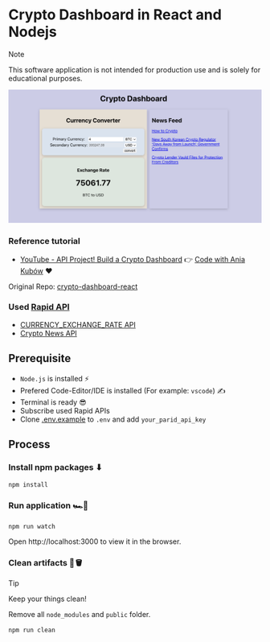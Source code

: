 # Crypto Dashboard in React and Nodejs

> [!NOTE]
> This software application is not intended for production use and is solely for educational purposes.

![app view](./docs/images/crypto-dashboard-view.png)

### Reference tutorial

- [YouTube - API Project! Build a Crypto Dashboard](https://www.youtube.com/watch?v=_itMdiSc0KI) 👉 [Code with Ania Kubów](https://www.youtube.com/@aniakubow) ❤️

Original Repo: [crypto-dashboard-react](https://github.com/kubowania/crypto-dashboard-react)

### Used [Rapid API](https://rapidapi.com/)

- [CURRENCY_EXCHANGE_RATE API](https://rapidapi.com/alphavantage/api/alpha-vantage)
- [Crypto News API](https://rapidapi.com/dbh133/api/crypto-news-live9)

## Prerequisite

- `Node.js` is installed ⚡
- Prefered Code-Editor/IDE is installed (For example: `vscode`) ✍
- Terminal is ready 😎 
- Subscribe used Rapid APIs
- Clone [.env.example](./express-api-server/.env.example) to `.env` and add `your_parid_api_key`

## Process

### Install npm packages ⬇

```shell
npm install
```

### Run application 🏎️💨

```shell
npm run watch
```

Open http://localhost:3000 to view it in the browser.

### Clean artifacts 🧹🪣

> [!TIP]
> Keep your things clean!

Remove all `node_modules` and `public` folder.

```shell
npm run clean
```